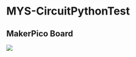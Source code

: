 # MYS-CircuitPythonTest

## MakerPico Board


![](/documentation/port%20übersicht%20maker%20pico.png)

